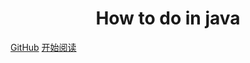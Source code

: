 <h1 align="center">How to do in java</h1>

[GitHub](<https://github.com/handong0123/how-to-do-in-java>)
[开始阅读](#java)



